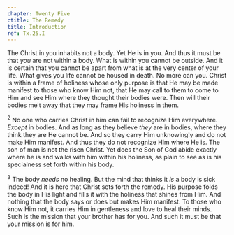 ```yaml
---
chapter: Twenty Five
ctitle: The Remedy
title: Introduction
ref: Tx.25.I
---
```


The Christ in you inhabits not a body. Yet He is in you. And thus it
must be that *you* are not within a body. What is within you cannot be
outside. And it is certain that you cannot be apart from what is at the
very center of your life. What gives you life cannot be housed in death.
No more can you. Christ is within a frame of holiness whose only purpose
is that He may be made manifest to those who know Him not, that He may
call to them to come to Him and see Him where they thought their bodies
were. Then will their bodies melt away that they may frame His holiness
in them.

<sup>2</sup> No one who carries Christ in him can fail to recognize Him everywhere.
*Except* in bodies. And as long as they believe *they* are in bodies,
where they think they are He cannot be. And so they carry Him
unknowingly and do not make Him manifest. And thus they do not recognize
Him where He is. The son of man is not the risen Christ. Yet does the
Son of God abide exactly where he is and walks with him within his
holiness, as plain to see as is his specialness set forth within his
body.

<sup>3</sup> The body *needs* no healing. But the mind that thinks it *is* a body
is sick indeed! And it is here that Christ sets forth the remedy. His
purpose folds the body in His light and fills it with the holiness that
shines from Him. And nothing that the body says or does but makes Him
manifest. To those who know Him not, it carries Him in gentleness and
love to heal their minds. Such is the mission that your brother has for
you. And such it must be that your mission is for him.

